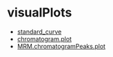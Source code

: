 # visualPlots



+ [standard_curve](visualPlots/standard_curve.1) 
+ [chromatogram.plot](visualPlots/chromatogram.plot.1) 
+ [MRM.chromatogramPeaks.plot](visualPlots/MRM.chromatogramPeaks.plot.1) 
